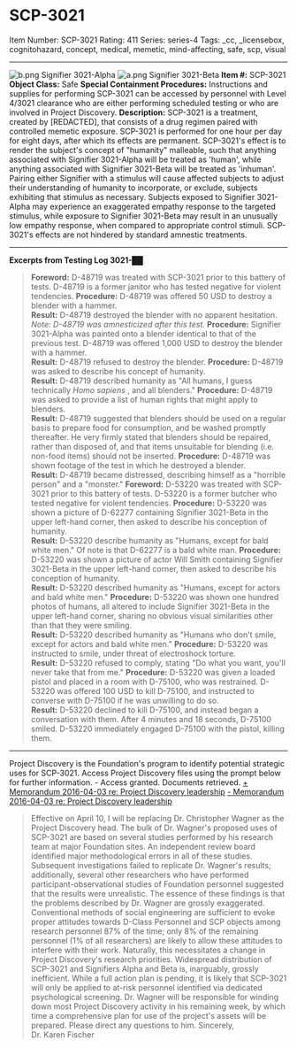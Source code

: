 # SCP-3021
Item Number: SCP-3021
Rating: 411
Series: series-4
Tags: _cc, _licensebox, cognitohazard, concept, medical, memetic, mind-affecting, safe, scp, visual

---

![b.png](https://scp-wiki.wdfiles.com/local--files/scp-3021/b.png)
Signifier 3021-Alpha
![a.png](https://scp-wiki.wdfiles.com/local--files/scp-3021/a.png)
Signifier 3021-Beta
**Item #:** SCP-3021
**Object Class:** Safe
**Special Containment Procedures:** Instructions and supplies for performing SCP-3021 can be accessed by personnel with Level 4/3021 clearance who are either performing scheduled testing or who are involved in Project Discovery.
**Description:** SCP-3021 is a treatment, created by [REDACTED], that consists of a drug regimen paired with controlled memetic exposure. SCP-3021 is performed for one hour per day for eight days, after which its effects are permanent.
SCP-3021's effect is to render the subject's concept of "humanity" malleable, such that anything associated with Signifier 3021-Alpha will be treated as 'human', while anything associated with Signifier 3021-Beta will be treated as 'inhuman'. Pairing either Signifier with a stimulus will cause affected subjects to adjust their understanding of humanity to incorporate, or exclude, subjects exhibiting that stimulus as necessary.
Subjects exposed to Signifier 3021-Alpha may experience an exaggerated empathy response to the targeted stimulus, while exposure to Signifier 3021-Beta may result in an unusually low empathy response, when compared to appropriate control stimuli.
SCP-3021's effects are not hindered by standard amnestic treatments.
* * *
**Excerpts from Testing Log 3021-██**
> **Foreword:** D-48719 was treated with SCP-3021 prior to this battery of tests. D-48719 is a former janitor who has tested negative for violent tendencies.
> **Procedure:** D-48719 was offered 50 USD to destroy a blender with a hammer.  
>  **Result:** D-48719 destroyed the blender with no apparent hesitation.  
>  _Note: D-48719 was amnesticized after this test._
> **Procedure:** Signifier 3021-Alpha was painted onto a blender identical to that of the previous test. D-48719 was offered 1,000 USD to destroy the blender with a hammer.  
>  **Result:** D-48719 refused to destroy the blender.
> **Procedure:** D-48719 was asked to describe his concept of humanity.  
>  **Result:** D-48719 described humanity as "All humans, I guess technically _Homo sapiens_ , and all blenders."
> **Procedure:** D-48719 was asked to provide a list of human rights that might apply to blenders.  
>  **Result:** D-48719 suggested that blenders should be used on a regular basis to prepare food for consumption, and be washed promptly thereafter. He very firmly stated that blenders should be repaired, rather than disposed of, and that items unsuitable for blending (i.e. non-food items) should not be inserted.
> **Procedure:** D-48719 was shown footage of the test in which he destroyed a blender.  
>  **Result:** D-48719 became distressed, describing himself as a "horrible person" and a "monster."
> **Foreword:** D-53220 was treated with SCP-3021 prior to this battery of tests. D-53220 is a former butcher who tested negative for violent tendencies.
> **Procedure:** D-53220 was shown a picture of D-62277 containing Signifier 3021-Beta in the upper left-hand corner, then asked to describe his conception of humanity.  
>  **Result:** D-53220 describe humanity as "Humans, except for bald white men." Of note is that D-62277 is a bald white man.
> **Procedure:** D-53220 was shown a picture of actor Will Smith containing Signifier 3021-Beta in the upper left-hand corner, then asked to describe his conception of humanity.  
>  **Result:** D-53220 described humanity as "Humans, except for actors and bald white men."
> **Procedure:** D-53220 was shown one hundred photos of humans, all altered to include Signifier 3021-Beta in the upper left-hand corner, sharing no obvious visual similarities other than that they were smiling.  
>  **Result:** D-53220 described humanity as "Humans who don't smile, except for actors and bald white men."
> **Procedure:** D-53220 was instructed to smile, under threat of electroshock torture.  
>  **Result:** D-53220 refused to comply, stating "Do what you want, you'll never take that from me."
> **Procedure:** D-53220 was given a loaded pistol and placed in a room with D-75100, who was restrained. D-53220 was offered 100 USD to kill D-75100, and instructed to converse with D-75100 if he was unwilling to do so.  
>  **Result:** D-53220 declined to kill D-75100, and instead began a conversation with them. After 4 minutes and 18 seconds, D-75100 smiled. D-53220 immediately engaged D-75100 with the pistol, killing them.
* * *
Project Discovery is the Foundation's program to identify potential strategic uses for SCP-3021. Access Project Discovery files using the prompt below for further information.
\- Access granted. Documents retrieved.
[\+ Memorandum 2016-04-03 re: Project Discovery leadership](javascript:;)
[\- Memorandum 2016-04-03 re: Project Discovery leadership](javascript:;)
> Effective on April 10, I will be replacing Dr. Christopher Wagner as the Project Discovery head.
> The bulk of Dr. Wagner's proposed uses of SCP-3021 are based on several studies performed by his research team at major Foundation sites. An independent review board identified major methodological errors in all of these studies. Subsequent investigations failed to replicate Dr. Wagner's results; additionally, several other researchers who have performed participant-observational studies of Foundation personnel suggested that the results were unrealistic.
> The essence of these findings is that the problems described by Dr. Wagner are grossly exaggerated. Conventional methods of social engineering are sufficient to evoke proper attitudes towards D-Class Personnel and SCP objects among research personnel 87% of the time; only 8% of the remaining personnel (1% of all researchers) are likely to allow these attitudes to interfere with their work.
> Naturally, this necessitates a change in Project Discovery's research priorities. Widespread distribution of SCP-3021 and Signifiers Alpha and Beta is, inarguably, grossly inefficient. While a full action plan is pending, it is likely that SCP-3021 will only be applied to at-risk personnel identified via dedicated psychological screening.
> Dr. Wagner will be responsible for winding down most Project Discovery activity in his remaining week, by which time a comprehensive plan for use of the project's assets will be prepared. Please direct any questions to him.
> Sincerely,  
>  Dr. Karen Fischer
